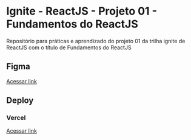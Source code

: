 # Ignite  - ReactJS - Projeto 01 - Fundamentos do ReactJS
Repositório para práticas e aprendizado do projeto 01 da trilha ignite de ReactJS com o título de Fundamentos do ReactJS

## Figma
[Acessar link](https://www.figma.com/file/BQCByiXFzAMGDEbf3BTCaZ/Ignite-Feed-(Community)?type=design&node-id=0-1&t=YDgAsHhRt6rA7Yz2-0)


## Deploy

### Vercel
[Acessar link](ignite-reactjs-projeto-01-fundamentos-do-reactjs)